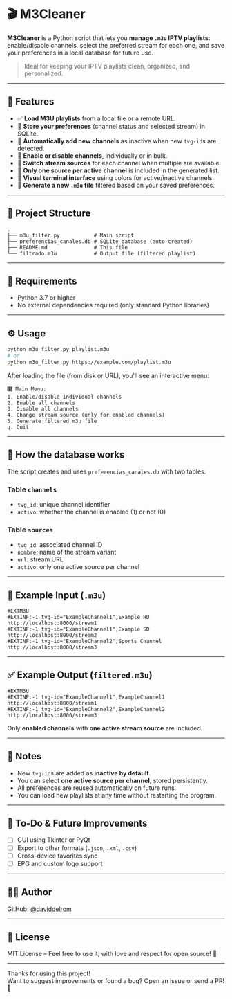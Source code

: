 # 🎬 M3Cleaner

**M3Cleaner** is a Python script that lets you **manage `.m3u` IPTV playlists**: enable/disable channels, select the preferred stream for each one, and save your preferences in a local database for future use.

> Ideal for keeping your IPTV playlists clean, organized, and personalized.

---

## 📌 Features

- ✅ **Load M3U playlists** from a local file or a remote URL.
- 🧠 **Store your preferences** (channel status and selected stream) in SQLite.
- 🧪 **Automatically add new channels** as inactive when new `tvg-id`s are detected.
- 🔄 **Enable or disable channels**, individually or in bulk.
- 🔁 **Switch stream sources** for each channel when multiple are available.
- 🎯 **Only one source per active channel** is included in the generated list.
- 🎨 **Visual terminal interface** using colors for active/inactive channels.
- 💾 **Generate a new `.m3u` file** filtered based on your saved preferences.

---

## 📂 Project Structure

```
.
├── m3u_filter.py           # Main script
├── preferencias_canales.db # SQLite database (auto-created)
├── README.md               # This file
└── filtrado.m3u            # Output file (filtered playlist)
```

---

## 🚀 Requirements

- Python 3.7 or higher
- No external dependencies required (only standard Python libraries)

---

## ⚙️ Usage

```bash
python m3u_filter.py playlist.m3u
# or
python m3u_filter.py https://example.com/playlist.m3u
```

After loading the file (from disk or URL), you'll see an interactive menu:

```
🎛️ Main Menu:
1. Enable/disable individual channels
2. Enable all channels
3. Disable all channels
4. Change stream source (only for enabled channels)
5. Generate filtered m3u file
q. Quit
```

---

## 🧠 How the database works

The script creates and uses `preferencias_canales.db` with two tables:

### Table `channels`
- `tvg_id`: unique channel identifier
- `activo`: whether the channel is enabled (1) or not (0)

### Table `sources`
- `tvg_id`: associated channel ID
- `nombre`: name of the stream variant
- `url`: stream URL
- `activo`: only one active source per channel

---

## 📝 Example Input (`.m3u`)

```m3u
#EXTM3U
#EXTINF:-1 tvg-id="ExampleChannel1",Example HD
http://localhost:8000/stream1
#EXTINF:-1 tvg-id="ExampleChannel1",Example SD
http://localhost:8000/stream2
#EXTINF:-1 tvg-id="ExampleChannel2",Sports Channel
http://localhost:8000/stream3
```

---

## ✅ Example Output (`filtered.m3u`)

```m3u
#EXTM3U
#EXTINF:-1 tvg-id="ExampleChannel1",ExampleChannel1
http://localhost:8000/stream1
#EXTINF:-1 tvg-id="ExampleChannel2",ExampleChannel2
http://localhost:8000/stream3
```

Only **enabled channels** with **one active stream source** are included.

---

## 📌 Notes

- New `tvg-id`s are added as **inactive by default**.
- You can select **one active source per channel**, stored persistently.
- All preferences are reused automatically on future runs.
- You can load new playlists at any time without restarting the program.

---

## 🧪 To-Do & Future Improvements

- [ ] GUI using Tkinter or PyQt
- [ ] Export to other formats (`.json`, `.xml`, `.csv`)
- [ ] Cross-device favorites sync
- [ ] EPG and custom logo support

---

## 🧑‍💻 Author

GitHub: [@daviddelrom](https://github.com/daviddelrom)

---

## 📜 License

MIT License – Feel free to use it, with love and respect for open source! 💛

---

Thanks for using this project!  
Want to suggest improvements or found a bug? Open an issue or send a PR! 🚀

